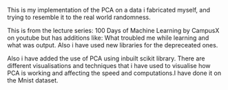 This is my implementation of the PCA on a data i fabricated myself, and trying to resemble it to the real world randomness.

This is from the lecture series: 100 Days of Machine Learning by CampusX on youtube but has additions like: What troubled me while learning and what was output. Also i have used new libraries for the depreceated ones.

Also i have added the use of PCA using inbuilt scikit library. There are different visualisations and techniques that i have used to visualise how PCA is working and affecting the speed and computations.I have done it on the Mnist dataset.
